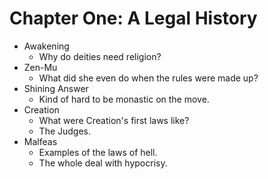 # Chapter One: A Legal History

- Awakening
    - Why do deities need religion?
- Zen-Mu
    - What did she even do when the rules were made up?
- Shining Answer
    - Kind of hard to be monastic on the move.
- Creation
    - What were Creation's first laws like?
    - The Judges.
- Malfeas
    - Examples of the laws of hell.
    - The whole deal with hypocrisy.